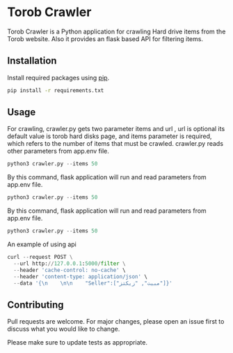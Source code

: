 # Torob Crawler

Torob Crawler is a Python application for crawling Hard drive items from the Torob website. Also it provides an flask based API for filtering items.

## Installation

Install required packages using [pip](https://pip.pypa.io/en/stable/).

```bash
pip install -r requirements.txt
```

## Usage

For crawling, crawler.py gets two parameter items and url , url is optional its default value is torob hard disks page, and items parameter is required, which refers to the number of items that must be crawled. crawler.py reads other parameters from app.env file.

```python
python3 crawler.py --items 50
```

By this command, flask application will run and read parameters from app.env file.
```python
python3 crawler.py --items 50
```

By this command, flask application will run and read parameters from app.env file.
```python
python3 crawler.py --items 50
```
An example of using api

```python
curl --request POST \
  --url http://127.0.0.1:5000/filter \
  --header 'cache-control: no-cache' \
  --header 'content-type: application/json' \
  --data '{\n    \n\n    "Seller":["مبیت", "زیکتز"]}'
```


## Contributing

Pull requests are welcome. For major changes, please open an issue first
to discuss what you would like to change.

Please make sure to update tests as appropriate.
